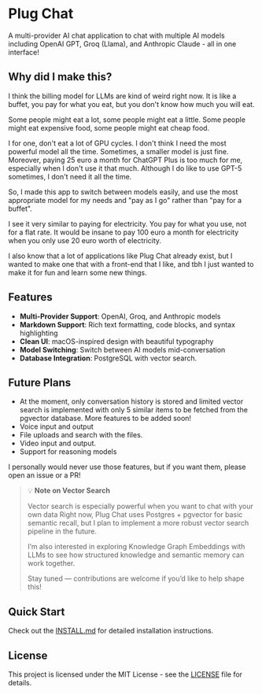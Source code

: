 # Plug Chat 

A multi-provider AI chat application to chat with multiple AI models including OpenAI GPT, Groq (Llama), and Anthropic Claude - all in one interface!

## Why did I make this?

I think the billing model for LLMs are kind of weird right now. It is like a buffet, you pay for what you eat, but you don't know how much you will eat.

Some people might eat a lot, some people might eat a little. Some people might eat expensive food, some people might eat cheap food.

I for one, don't eat a lot of GPU cycles. I don't think I need the most powerful model all the time. Sometimes, a smaller model is just fine. Moreover, paying 25 euro a month for ChatGPT Plus is too much for me, especially when I don't use it that much. Although I do like to use GPT-5 sometimes, I don't need it all the time. 

So, I made this app to switch between models easily, and use the most appropriate model for my needs and "pay as I go" rather than "pay for a buffet".

I see it very similar to paying for electricity. You pay for what you use, not for a flat rate. 
It would be insane to pay 100 euro a month for electricity when you only use 20 euro worth of electricity. 

I also know that a lot of applications like Plug Chat already exist, but I wanted to make one that with a front-end that I like, and tbh I just wanted to make it for fun and learn some new things.


## Features

- **Multi-Provider Support**: OpenAI, Groq, and Anthropic models
- **Markdown Support**: Rich text formatting, code blocks, and syntax highlighting
- **Clean UI**: macOS-inspired design with beautiful typography
- **Model Switching**: Switch between AI models mid-conversation
- **Database Integration**: PostgreSQL with vector search. 

## Future Plans

- At the moment, only conversation history is stored and limited vector search is implemented with only 5 similar items to be fetched from the pgvector database. More features to be added soon!
- Voice input and output
- File uploads and search with the files.
- Video input and output.
- Support for reasoning models

I personally would never use those features, but if you want them, please open an issue or a PR!

> 💡 **Note on Vector Search**
>
> Vector search is especially powerful when you want to chat with your own data
> Right now, Plug Chat uses Postgres + pgvector for basic semantic recall, but I plan to 
> implement a more robust vector search pipeline in the future.  
>
> I’m also interested in exploring Knowledge Graph Embeddings with LLMs to see how 
> structured knowledge and semantic memory can work together.  
>
> Stay tuned — contributions are welcome if you’d like to help shape this!

## Quick Start

Check out the [INSTALL.md](INSTALL.md) for detailed installation instructions.

## License

This project is licensed under the MIT License - see the [LICENSE](LICENSE.md) file for details.
